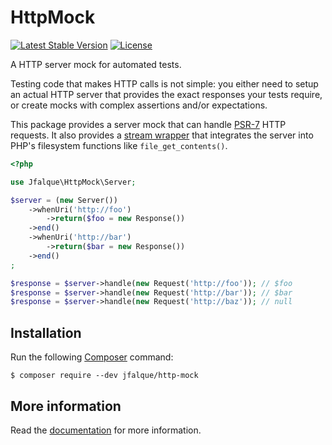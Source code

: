 # HttpMock

[![Latest Stable Version](https://poser.pugx.org/jfalque/http-mock/v/stable)](https://packagist.org/packages/jfalque/http-mock)
[![License](https://poser.pugx.org/jfalque/http-mock/license)](https://packagist.org/packages/jfalque/http-mock)

A HTTP server mock for automated tests.

Testing code that makes HTTP calls is not simple: you either need to setup an actual HTTP server that provides the exact
responses your tests require, or create mocks with complex assertions and/or expectations.

This package provides a server mock that can handle [PSR-7](http://www.php-fig.org/psr/psr-7/) HTTP requests. It also
provides a [stream wrapper](http://php.net/manual/en/book.stream.php) that integrates the server into PHP's filesystem functions
like `file_get_contents()`.

```php
<?php

use Jfalque\HttpMock\Server;

$server = (new Server())
    ->whenUri('http://foo')
        ->return($foo = new Response())
    ->end()
    ->whenUri('http://bar')
        ->return($bar = new Response())
    ->end()
;

$response = $server->handle(new Request('http://foo')); // $foo
$response = $server->handle(new Request('http://bar')); // $bar
$response = $server->handle(new Request('http://baz')); // null

```

## Installation

Run the following [Composer](https://getcomposer.org) command:

`$ composer require --dev jfalque/http-mock`

## More information

Read the [documentation](doc/index.rst) for more information.
